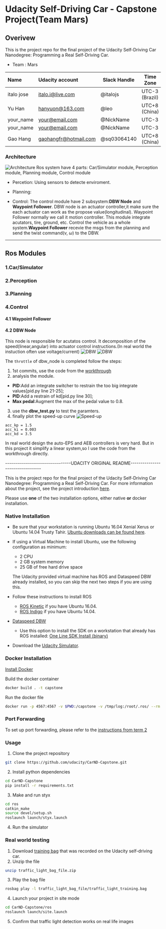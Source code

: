 # Udacity Self-Driving Car - Capstone Project(Team Mars)

## Overivew
This is the project repo for the final project of the Udacity Self-Driving Car Nanodegree: Programming a Real Self-Driving Car. 

* Team : Mars

| Name           | Udacity account       | Slack Handle | Time Zone         |
|:---------------|:----------------------|--------------|-------------------| 
| italo jose     | italo.i@live.com      | @italojs     | UTC-3 (Brazil)    |
| Yu Han         | hanyuon@163.com       | @leo         | UTC+8 (China)     |  
| your_name      | your@email.com        | @NickName    | UTC-3             |
| your_name      | your@email.com        | @NickName    | UTC-3             |
| Gao Hang       | gaohangfr@hotmail.com | @sq03064140  | UTC+8 (China)     |

### Architecture
![Architecture](imgs/ros_archiecture.png)
Ros system have 4 parts: Car/Simulator module, Perception module, Planning module, Control module
- Percetion: Using sensors to detecte enviroment.

- Planning:

- Control: The control module have 2 subsystem:**DBW Node** and **Waypoint Follower**. DBW node is an actuator controller,it make sure the each actuator can work as the propose value(longitudinal). Waypoint Follower normally we call it motion controller. This module integrate acutators, tire, ground, etc. Control the vehicle as a whole system.**Waypoint Follower** recevie the msgs from the planning and send the twist command(v, $\omega$) to the DBW.




---
## Ros Modules

### **1.Car/Simulator**


### **2.Perception**


### **3.Planning**


### **4.Control**

#### 4.1 Waypoint Follower


#### 4.2 DBW Node
This node is responsible for acutatos control. It decomposition of the speed(linear,angular) into actuator control instructions.(In real world the instuction often use voltage/current)
![DBW](imgs/dbw_struct_01.png)
![DBW](imgs/dbw_struct_02.png)

The `throttle` of dbw_node is completed follow the steps:
1. 1st commits, use the code from the [workthrough](https://classroom.udacity.com/nanodegrees/nd013/parts/6047fe34-d93c-4f50-8336-b70ef10cb4b2/modules/e1a23b06-329a-4684-a717-ad476f0d8dff/lessons/462c933d-9f24-42d3-8bdc-a08a5fc866e4/concepts/6546d82d-6028-4210-a4b0-9d559662a881)
2. analysis the module. 
- **PID**:Add an integrate switcher to restrain the too big integrate values[pid.py line 21-25];
- **PID**:Add a restrain of kd[pid.py line 30];
- **Max pedal**:Augment the max of the pedal value to 0.8.
3. use the **dbw_test.py** to test the paramters.
4. finally plot the speed-up curve
![Speed-up](imgs/speed_up.png)

```
acc_kp = 1.5
acc_ki = 0.003
acc_kd = 3.5
```

In real world design the auto-EPS and AEB controllers is very hard. But in this project it simplify a linear system,so I use the code from the workthrough directly. 





---------------------------------UDACITY ORIGINAL README---------------------------------

This is the project repo for the final project of the Udacity Self-Driving Car Nanodegree: Programming a Real Self-Driving Car. For more information about the project, see the project introduction [here](https://classroom.udacity.com/nanodegrees/nd013/parts/6047fe34-d93c-4f50-8336-b70ef10cb4b2/modules/e1a23b06-329a-4684-a717-ad476f0d8dff/lessons/462c933d-9f24-42d3-8bdc-a08a5fc866e4/concepts/5ab4b122-83e6-436d-850f-9f4d26627fd9).

Please use **one** of the two installation options, either native **or** docker installation.

### Native Installation

* Be sure that your workstation is running Ubuntu 16.04 Xenial Xerus or Ubuntu 14.04 Trusty Tahir. [Ubuntu downloads can be found here](https://www.ubuntu.com/download/desktop).
* If using a Virtual Machine to install Ubuntu, use the following configuration as minimum:
  * 2 CPU
  * 2 GB system memory
  * 25 GB of free hard drive space

  The Udacity provided virtual machine has ROS and Dataspeed DBW already installed, so you can skip the next two steps if you are using this.

* Follow these instructions to install ROS
  * [ROS Kinetic](http://wiki.ros.org/kinetic/Installation/Ubuntu) if you have Ubuntu 16.04.
  * [ROS Indigo](http://wiki.ros.org/indigo/Installation/Ubuntu) if you have Ubuntu 14.04.
* [Dataspeed DBW](https://bitbucket.org/DataspeedInc/dbw_mkz_ros)
  * Use this option to install the SDK on a workstation that already has ROS installed: [One Line SDK Install (binary)](https://bitbucket.org/DataspeedInc/dbw_mkz_ros/src/81e63fcc335d7b64139d7482017d6a97b405e250/ROS_SETUP.md?fileviewer=file-view-default)
* Download the [Udacity Simulator](https://github.com/udacity/CarND-Capstone/releases).

### Docker Installation
[Install Docker](https://docs.docker.com/engine/installation/)

Build the docker container
```bash
docker build . -t capstone
```

Run the docker file
```bash
docker run -p 4567:4567 -v $PWD:/capstone -v /tmp/log:/root/.ros/ --rm -it capstone
```

### Port Forwarding
To set up port forwarding, please refer to the [instructions from term 2](https://classroom.udacity.com/nanodegrees/nd013/parts/40f38239-66b6-46ec-ae68-03afd8a601c8/modules/0949fca6-b379-42af-a919-ee50aa304e6a/lessons/f758c44c-5e40-4e01-93b5-1a82aa4e044f/concepts/16cf4a78-4fc7-49e1-8621-3450ca938b77)

### Usage

1. Clone the project repository
```bash
git clone https://github.com/udacity/CarND-Capstone.git
```

2. Install python dependencies
```bash
cd CarND-Capstone
pip install -r requirements.txt
```
3. Make and run styx
```bash
cd ros
catkin_make
source devel/setup.sh
roslaunch launch/styx.launch
```
4. Run the simulator

### Real world testing
1. Download [training bag](https://s3-us-west-1.amazonaws.com/udacity-selfdrivingcar/traffic_light_bag_file.zip) that was recorded on the Udacity self-driving car.
2. Unzip the file
```bash
unzip traffic_light_bag_file.zip
```
3. Play the bag file
```bash
rosbag play -l traffic_light_bag_file/traffic_light_training.bag
```
4. Launch your project in site mode
```bash
cd CarND-Capstone/ros
roslaunch launch/site.launch
```
5. Confirm that traffic light detection works on real life images
